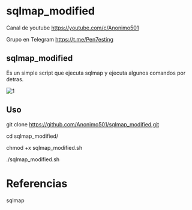 # sqlmap_modified

Canal de youtube  https://youtube.com/c/Anonimo501

Grupo en Telegram https://t.me/Pen7esting

## sqlmap_modified

Es un simple script que ejecuta sqlmap y ejecuta algunos comandos por detras.

![1](https://user-images.githubusercontent.com/67207446/149419401-aee45785-dcd1-4a45-bc51-4c2c8d9e38a8.png)

## Uso

git clone https://github.com/Anonimo501/sqlmap_modified.git

cd sqlmap_modified/

chmod +x sqlmap_modified.sh

./sqlmap_modified.sh


# Referencias

sqlmap
